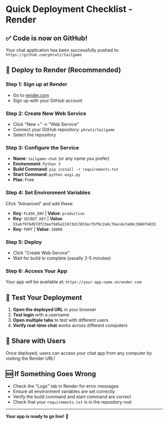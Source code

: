 # Quick Deployment Checklist - Render

## ✅ Code is now on GitHub!
Your chat application has been successfully pushed to: `https://github.com/phrwtz/tailgame`

## 🚀 Deploy to Render (Recommended)

### Step 1: Sign up at Render
- Go to [render.com](https://render.com)
- Sign up with your GitHub account

### Step 2: Create New Web Service
- Click "New +" → "Web Service"
- Connect your GitHub repository: `phrwtz/tailgame`
- Select the repository

### Step 3: Configure the Service
- **Name**: `tailgame-chat` (or any name you prefer)
- **Environment**: `Python 3`
- **Build Command**: `pip install -r requirements.txt`
- **Start Command**: `python wsgi.py`
- **Plan**: Free

### Step 4: Set Environment Variables
Click "Advanced" and add these:
- **Key**: `FLASK_ENV` | **Value**: `production`
- **Key**: `SECRET_KEY` | **Value**: `55a6f976d97df23eef945e21973d17853ecfbf9c2a6c76acde7a08c3860f4833`
- **Key**: `PORT` | **Value**: `10000`

### Step 5: Deploy
- Click "Create Web Service"
- Wait for build to complete (usually 2-5 minutes)

### Step 6: Access Your App
Your app will be available at: `https://your-app-name.onrender.com`

## 🔧 Test Your Deployment

1. **Open the deployed URL** in your browser
2. **Test login** with a username
3. **Open multiple tabs** to test with different users
4. **Verify real-time chat** works across different computers

## 📱 Share with Users

Once deployed, users can access your chat app from any computer by visiting the Render URL!

## 🆘 If Something Goes Wrong

- Check the "Logs" tab in Render for error messages
- Ensure all environment variables are set correctly
- Verify the build command and start command are correct
- Check that your `requirements.txt` is in the repository root

---

**Your app is ready to go live!** 🌟
